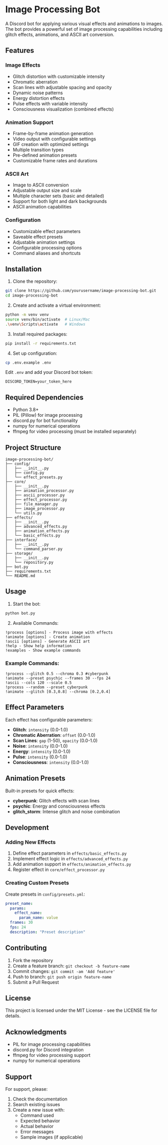 # Image Processing Bot

A Discord bot for applying various visual effects and animations to images. The bot provides a powerful set of image processing capabilities including glitch effects, animations, and ASCII art conversion.

## Features

### Image Effects
- Glitch distortion with customizable intensity
- Chromatic aberration
- Scan lines with adjustable spacing and opacity
- Dynamic noise patterns
- Energy distortion effects
- Pulse effects with variable intensity
- Consciousness visualization (combined effects)

### Animation Support
- Frame-by-frame animation generation
- Video output with configurable settings
- GIF creation with optimized settings
- Multiple transition types
- Pre-defined animation presets
- Customizable frame rates and durations

### ASCII Art
- Image to ASCII conversion
- Adjustable output size and scale
- Multiple character sets (basic and detailed)
- Support for both light and dark backgrounds
- ASCII animation capabilities

### Configuration
- Customizable effect parameters
- Saveable effect presets
- Adjustable animation settings
- Configurable processing options
- Command aliases and shortcuts

## Installation

1. Clone the repository:
```bash
git clone https://github.com/yourusername/image-processing-bot.git
cd image-processing-bot
```

2. Create and activate a virtual environment:
```bash
python -m venv venv
source venv/bin/activate  # Linux/Mac
.\venv\Scripts\activate   # Windows
```

3. Install required packages:
```bash
pip install -r requirements.txt
```

4. Set up configuration:
```bash
cp .env.example .env
```
Edit `.env` and add your Discord bot token:
```
DISCORD_TOKEN=your_token_here
```

## Required Dependencies

- Python 3.8+
- PIL (Pillow) for image processing
- discord.py for bot functionality
- numpy for numerical operations
- ffmpeg for video processing (must be installed separately)

## Project Structure

```
image-processing-bot/
├── config/
│   ├── __init__.py
│   ├── config.py
│   └── effect_presets.py
├── core/
│   ├── __init__.py
│   ├── animation_processor.py
│   ├── ascii_processor.py
│   ├── effect_processor.py
│   ├── file_manager.py
│   ├── image_processor.py
│   └── utils.py
├── effects/
│   ├── __init__.py
│   ├── advanced_effects.py
│   ├── animation_effects.py
│   └── basic_effects.py
├── interface/
│   ├── __init__.py
│   └── command_parser.py
├── storage/
│   ├── __init__.py
│   └── repository.py
├── bot.py
├── requirements.txt
└── README.md
```

## Usage

1. Start the bot:
```bash
python bot.py
```

2. Available Commands:
```
!process [options] - Process image with effects
!animate [options] - Create animation
!ascii [options] - Generate ASCII art
!help - Show help information
!examples - Show example commands
```

### Example Commands:

```
!process --glitch 0.5 --chroma 0.3 #cyberpunk
!animate --preset psychic --frames 30 --fps 24
!ascii --cols 120 --scale 0.5
!process --random --preset cyberpunk
!animate --glitch [0.3,0.8] --chroma [0.2,0.4]
```

## Effect Parameters

Each effect has configurable parameters:

- **Glitch**: `intensity` (0.0-1.0)
- **Chromatic Aberration**: `offset` (0.0-1.0)
- **Scan Lines**: `gap` (1-50), `opacity` (0.0-1.0)
- **Noise**: `intensity` (0.0-1.0)
- **Energy**: `intensity` (0.0-1.0)
- **Pulse**: `intensity` (0.0-1.0)
- **Consciousness**: `intensity` (0.0-1.0)

## Animation Presets

Built-in presets for quick effects:

- **cyberpunk**: Glitch effects with scan lines
- **psychic**: Energy and consciousness effects
- **glitch_storm**: Intense glitch and noise combination

## Development

### Adding New Effects

1. Define effect parameters in `effects/basic_effects.py`
2. Implement effect logic in `effects/advanced_effects.py`
3. Add animation support in `effects/animation_effects.py`
4. Register effect in `core/effect_processor.py`

### Creating Custom Presets

Create presets in `config/presets.yml`:

```yaml
preset_name:
  params:
    effect_name:
      param_name: value
  frames: 30
  fps: 24
  description: "Preset description"
```

## Contributing

1. Fork the repository
2. Create a feature branch: `git checkout -b feature-name`
3. Commit changes: `git commit -am 'Add feature'`
4. Push to branch: `git push origin feature-name`
5. Submit a Pull Request

## License

This project is licensed under the MIT License - see the LICENSE file for details.

## Acknowledgments

- PIL for image processing capabilities
- discord.py for Discord integration
- ffmpeg for video processing support
- numpy for numerical operations

## Support

For support, please:
1. Check the documentation
2. Search existing issues
3. Create a new issue with:
   - Command used
   - Expected behavior
   - Actual behavior
   - Error messages
   - Sample images (if applicable)
